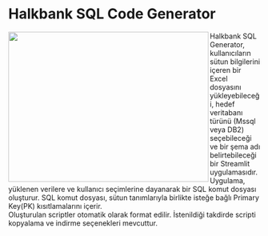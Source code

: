 # Halkbank SQL Code Generator

<img align="left"  width="400" height="300" src="https://github.com/erogluegemen/Halkbank-SQL-Generator/blob/main/halkbank_logo.png">


Halkbank SQL Generator, kullanıcıların sütun bilgilerini içeren bir Excel dosyasını yükleyebileceği, hedef veritabanı türünü (Mssql veya DB2) seçebileceği ve bir şema adı belirtebileceği bir Streamlit uygulamasıdır. Uygulama, yüklenen verilere ve kullanıcı seçimlerine dayanarak bir SQL komut dosyası oluşturur. SQL komut dosyası, sütun tanımlarıyla birlikte isteğe bağlı Primary Key(PK) kısıtlamalarını içerir.
<br>
Oluşturulan scriptler otomatik olarak format edilir. İstenildiği takdirde scripti kopyalama ve indirme seçenekleri mevcuttur.
